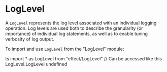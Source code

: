 # LogLevel

A `LogLevel` represents the log level associated with an individual logging
operation. Log levels are used both to describe the granularity (or
importance) of individual log statements, as well as to enable tuning
verbosity of log output.

To import and use `LogLevel` from the "LogLevel" module:

ts
import \* as LogLevel from "effect/LogLevel"
// Can be accessed like this
LogLevel.LogLevel
undefined
